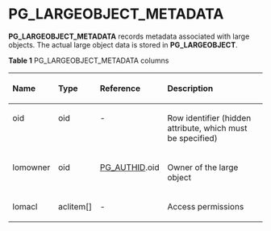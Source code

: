 # PG\_LARGEOBJECT\_METADATA<a name="EN-US_TOPIC_0242385827"></a>

**PG\_LARGEOBJECT\_METADATA**  records metadata associated with large objects. The actual large object data is stored in  **PG\_LARGEOBJECT**.

**Table  1**  PG\_LARGEOBJECT\_METADATA columns

<a name="en-us_topic_0237122299_en-us_topic_0059778120_tc5c03c6a3e75441aaa7046544b876b77"></a>
<table><thead align="left"><tr id="en-us_topic_0237122299_en-us_topic_0059778120_r59fe5a0687d64110ab8482bdf22f5171"><th class="cellrowborder" valign="top" width="16.919999999999998%" id="mcps1.2.5.1.1"><p id="en-us_topic_0237122299_en-us_topic_0059778120_a46a4b9023ad14a4ba606b4b018087d98"><a name="en-us_topic_0237122299_en-us_topic_0059778120_a46a4b9023ad14a4ba606b4b018087d98"></a><a name="en-us_topic_0237122299_en-us_topic_0059778120_a46a4b9023ad14a4ba606b4b018087d98"></a>Name</p>
</th>
<th class="cellrowborder" valign="top" width="14.66%" id="mcps1.2.5.1.2"><p id="en-us_topic_0237122299_en-us_topic_0059778120_ae69d8ee2d1704e07957969ed14b7c773"><a name="en-us_topic_0237122299_en-us_topic_0059778120_ae69d8ee2d1704e07957969ed14b7c773"></a><a name="en-us_topic_0237122299_en-us_topic_0059778120_ae69d8ee2d1704e07957969ed14b7c773"></a>Type</p>
</th>
<th class="cellrowborder" valign="top" width="25%" id="mcps1.2.5.1.3"><p id="en-us_topic_0237122299_en-us_topic_0059778120_a80c4737624d24dae8462e60647513c05"><a name="en-us_topic_0237122299_en-us_topic_0059778120_a80c4737624d24dae8462e60647513c05"></a><a name="en-us_topic_0237122299_en-us_topic_0059778120_a80c4737624d24dae8462e60647513c05"></a>Reference</p>
</th>
<th class="cellrowborder" valign="top" width="43.419999999999995%" id="mcps1.2.5.1.4"><p id="en-us_topic_0237122299_en-us_topic_0059778120_a4669c361e96b426ebb8fabac015d16dd"><a name="en-us_topic_0237122299_en-us_topic_0059778120_a4669c361e96b426ebb8fabac015d16dd"></a><a name="en-us_topic_0237122299_en-us_topic_0059778120_a4669c361e96b426ebb8fabac015d16dd"></a>Description</p>
</th>
</tr>
</thead>
<tbody><tr id="en-us_topic_0237122299_en-us_topic_0059778120_r448fafd3ce1740998403d3a9e9dc42a7"><td class="cellrowborder" valign="top" width="16.919999999999998%" headers="mcps1.2.5.1.1 "><p id="en-us_topic_0237122299_en-us_topic_0059778120_a19f088aeb6e34fcfb535ab9ea8adc228"><a name="en-us_topic_0237122299_en-us_topic_0059778120_a19f088aeb6e34fcfb535ab9ea8adc228"></a><a name="en-us_topic_0237122299_en-us_topic_0059778120_a19f088aeb6e34fcfb535ab9ea8adc228"></a>oid</p>
</td>
<td class="cellrowborder" valign="top" width="14.66%" headers="mcps1.2.5.1.2 "><p id="en-us_topic_0237122299_en-us_topic_0059778120_ab7d51545b65a4f29a49b7acc85e7a298"><a name="en-us_topic_0237122299_en-us_topic_0059778120_ab7d51545b65a4f29a49b7acc85e7a298"></a><a name="en-us_topic_0237122299_en-us_topic_0059778120_ab7d51545b65a4f29a49b7acc85e7a298"></a>oid</p>
</td>
<td class="cellrowborder" valign="top" width="25%" headers="mcps1.2.5.1.3 "><p id="en-us_topic_0237122299_en-us_topic_0059778120_a3f3180e5cac14381b88d0cbd07fb4938"><a name="en-us_topic_0237122299_en-us_topic_0059778120_a3f3180e5cac14381b88d0cbd07fb4938"></a><a name="en-us_topic_0237122299_en-us_topic_0059778120_a3f3180e5cac14381b88d0cbd07fb4938"></a>-</p>
</td>
<td class="cellrowborder" valign="top" width="43.419999999999995%" headers="mcps1.2.5.1.4 "><p id="en-us_topic_0237122299_en-us_topic_0059778120_acd7f5da2d0cb460281b56bceb837d328"><a name="en-us_topic_0237122299_en-us_topic_0059778120_acd7f5da2d0cb460281b56bceb837d328"></a><a name="en-us_topic_0237122299_en-us_topic_0059778120_acd7f5da2d0cb460281b56bceb837d328"></a>Row identifier (hidden attribute, which must be specified)</p>
</td>
</tr>
<tr id="en-us_topic_0237122299_en-us_topic_0059778120_rcc203ce4fc4c46b5b52081af9761badf"><td class="cellrowborder" valign="top" width="16.919999999999998%" headers="mcps1.2.5.1.1 "><p id="en-us_topic_0237122299_en-us_topic_0059778120_a87624fdb2238412d9a178cedfa24602b"><a name="en-us_topic_0237122299_en-us_topic_0059778120_a87624fdb2238412d9a178cedfa24602b"></a><a name="en-us_topic_0237122299_en-us_topic_0059778120_a87624fdb2238412d9a178cedfa24602b"></a>lomowner</p>
</td>
<td class="cellrowborder" valign="top" width="14.66%" headers="mcps1.2.5.1.2 "><p id="en-us_topic_0237122299_en-us_topic_0059778120_a2a3f0707ca5648d3832289f5b28c882e"><a name="en-us_topic_0237122299_en-us_topic_0059778120_a2a3f0707ca5648d3832289f5b28c882e"></a><a name="en-us_topic_0237122299_en-us_topic_0059778120_a2a3f0707ca5648d3832289f5b28c882e"></a>oid</p>
</td>
<td class="cellrowborder" valign="top" width="25%" headers="mcps1.2.5.1.3 "><p id="en-us_topic_0237122299_en-us_topic_0059778120_aa9896f0f1819459f8733b007f1c886a1"><a name="en-us_topic_0237122299_en-us_topic_0059778120_aa9896f0f1819459f8733b007f1c886a1"></a><a name="en-us_topic_0237122299_en-us_topic_0059778120_aa9896f0f1819459f8733b007f1c886a1"></a><a href="pg_authid.md">PG_AUTHID</a>.oid</p>
</td>
<td class="cellrowborder" valign="top" width="43.419999999999995%" headers="mcps1.2.5.1.4 "><p id="en-us_topic_0237122299_en-us_topic_0059778120_a29f6bcc1616244ef9b7293563c192ae9"><a name="en-us_topic_0237122299_en-us_topic_0059778120_a29f6bcc1616244ef9b7293563c192ae9"></a><a name="en-us_topic_0237122299_en-us_topic_0059778120_a29f6bcc1616244ef9b7293563c192ae9"></a>Owner of the large object</p>
</td>
</tr>
<tr id="en-us_topic_0237122299_en-us_topic_0059778120_r0bf0cc87443f4c008a756a0ff03a4f60"><td class="cellrowborder" valign="top" width="16.919999999999998%" headers="mcps1.2.5.1.1 "><p id="en-us_topic_0237122299_en-us_topic_0059778120_a6d25732d90244dd0ab6f4a4165501335"><a name="en-us_topic_0237122299_en-us_topic_0059778120_a6d25732d90244dd0ab6f4a4165501335"></a><a name="en-us_topic_0237122299_en-us_topic_0059778120_a6d25732d90244dd0ab6f4a4165501335"></a>lomacl</p>
</td>
<td class="cellrowborder" valign="top" width="14.66%" headers="mcps1.2.5.1.2 "><p id="en-us_topic_0237122299_en-us_topic_0059778120_a8af5700d17ca41098ca424ef1b5c081e"><a name="en-us_topic_0237122299_en-us_topic_0059778120_a8af5700d17ca41098ca424ef1b5c081e"></a><a name="en-us_topic_0237122299_en-us_topic_0059778120_a8af5700d17ca41098ca424ef1b5c081e"></a>aclitem[]</p>
</td>
<td class="cellrowborder" valign="top" width="25%" headers="mcps1.2.5.1.3 "><p id="en-us_topic_0237122299_en-us_topic_0059778120_a8246ff7c1143496b8493e2f43dbf693f"><a name="en-us_topic_0237122299_en-us_topic_0059778120_a8246ff7c1143496b8493e2f43dbf693f"></a><a name="en-us_topic_0237122299_en-us_topic_0059778120_a8246ff7c1143496b8493e2f43dbf693f"></a>-</p>
</td>
<td class="cellrowborder" valign="top" width="43.419999999999995%" headers="mcps1.2.5.1.4 "><p id="en-us_topic_0237122299_en-us_topic_0059778120_a6b7ff3e263a44c51bdac427c0fc7c967"><a name="en-us_topic_0237122299_en-us_topic_0059778120_a6b7ff3e263a44c51bdac427c0fc7c967"></a><a name="en-us_topic_0237122299_en-us_topic_0059778120_a6b7ff3e263a44c51bdac427c0fc7c967"></a>Access permissions</p>
</td>
</tr>
</tbody>
</table>

